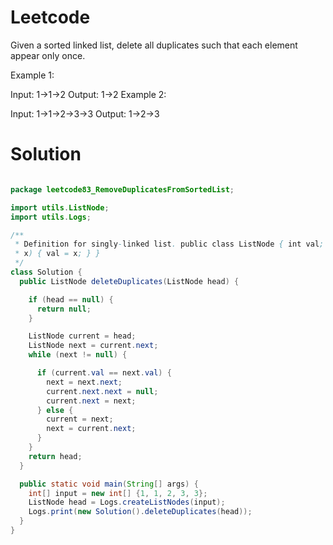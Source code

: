 # Leetcode

Given a sorted linked list, delete all duplicates such that each element appear only once.

Example 1:

Input: 1->1->2
Output: 1->2
Example 2:

Input: 1->1->2->3->3
Output: 1->2->3

# Solution

```java

package leetcode83_RemoveDuplicatesFromSortedList;

import utils.ListNode;
import utils.Logs;

/**
 * Definition for singly-linked list. public class ListNode { int val; ListNode next; ListNode(int
 * x) { val = x; } }
 */
class Solution {
  public ListNode deleteDuplicates(ListNode head) {

    if (head == null) {
      return null;
    }

    ListNode current = head;
    ListNode next = current.next;
    while (next != null) {

      if (current.val == next.val) {
        next = next.next;
        current.next.next = null;
        current.next = next;
      } else {
        current = next;
        next = current.next;
      }
    }
    return head;
  }

  public static void main(String[] args) {
    int[] input = new int[] {1, 1, 2, 3, 3};
    ListNode head = Logs.createListNodes(input);
    Logs.print(new Solution().deleteDuplicates(head));
  }
}

```

